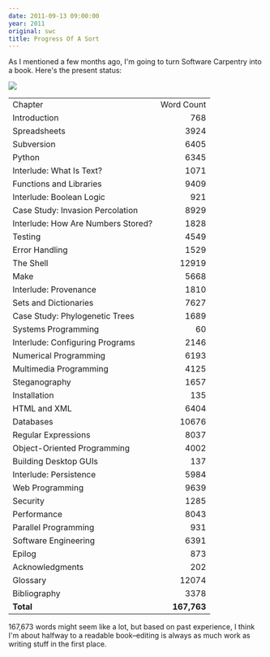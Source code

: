 ```yaml
---
date: 2011-09-13 09:00:00
year: 2011
original: swc
title: Progress Of A Sort
---
```

<p>As I mentioned a few months ago, I'm going to turn Software Carpentry into a book. Here's the present status:</p>
<p><img src="{{'/files/2011/09/Screenshot.png' | relative_url}}" class="centered"></p>
<table>
<tbody>
<tr>
<td>Chapter</td>
<td align="right">Word Count</td>
</tr>
<tr>
<td>Introduction</td>
<td align="right">768</td>
</tr>
<tr>
<td>Spreadsheets</td>
<td align="right">3924</td>
</tr>
<tr>
<td>Subversion</td>
<td align="right">6405</td>
</tr>
<tr>
<td>Python</td>
<td align="right">6345</td>
</tr>
<tr>
<td>Interlude: What Is Text?</td>
<td align="right">1071</td>
</tr>
<tr>
<td>Functions and Libraries</td>
<td align="right">9409</td>
</tr>
<tr>
<td>Interlude: Boolean Logic</td>
<td align="right">921</td>
</tr>
<tr>
<td>Case Study: Invasion Percolation</td>
<td align="right">8929</td>
</tr>
<tr>
<td>Interlude: How Are Numbers Stored?</td>
<td align="right">1828</td>
</tr>
<tr>
<td>Testing</td>
<td align="right">4549</td>
</tr>
<tr>
<td>Error Handling</td>
<td align="right">1529</td>
</tr>
<tr>
<td>The Shell</td>
<td align="right">12919</td>
</tr>
<tr>
<td>Make</td>
<td align="right">5668</td>
</tr>
<tr>
<td>Interlude: Provenance</td>
<td align="right">1810</td>
</tr>
<tr>
<td>Sets and Dictionaries</td>
<td align="right">7627</td>
</tr>
<tr>
<td>Case Study: Phylogenetic Trees</td>
<td align="right">1689</td>
</tr>
<tr>
<td>Systems Programming</td>
<td align="right">60</td>
</tr>
<tr>
<td>Interlude: Configuring Programs</td>
<td align="right">2146</td>
</tr>
<tr>
<td>Numerical Programming</td>
<td align="right">6193</td>
</tr>
<tr>
<td>Multimedia Programming</td>
<td align="right">4125</td>
</tr>
<tr>
<td>Steganography</td>
<td align="right">1657</td>
</tr>
<tr>
<td>Installation</td>
<td align="right">135</td>
</tr>
<tr>
<td>HTML and XML</td>
<td align="right">6404</td>
</tr>
<tr>
<td>Databases</td>
<td align="right">10676</td>
</tr>
<tr>
<td>Regular Expressions</td>
<td align="right">8037</td>
</tr>
<tr>
<td>Object-Oriented Programming</td>
<td align="right">4002</td>
</tr>
<tr>
<td>Building Desktop GUIs</td>
<td align="right">137</td>
</tr>
<tr>
<td>Interlude: Persistence</td>
<td align="right">5984</td>
</tr>
<tr>
<td>Web Programming</td>
<td align="right">9639</td>
</tr>
<tr>
<td>Security</td>
<td align="right">1285</td>
</tr>
<tr>
<td>Performance</td>
<td align="right">8043</td>
</tr>
<tr>
<td>Parallel Programming</td>
<td align="right">931</td>
</tr>
<tr>
<td>Software Engineering</td>
<td align="right">6391</td>
</tr>
<tr>
<td>Epilog</td>
<td align="right">873</td>
</tr>
<tr>
<td>Acknowledgments</td>
<td align="right">202</td>
</tr>
<tr>
<td>Glossary</td>
<td align="right">12074</td>
</tr>
<tr>
<td>Bibliography</td>
<td align="right">3378</td>
</tr>
<tr>
<td><strong>Total</strong></td>
<td align="right"><strong>167,763</strong></td>
</tr>
</tbody>
</table>
<p>167,673 words might seem like a lot, but based on past experience, I think I'm about halfway to a readable book–editing is always as much work as writing stuff in the first place.</p>
